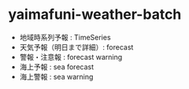 # yaimafuni-weather-batch

- 地域時系列予報 : TimeSeries
- 天気予報（明日まで詳細）: forecast
- 警報・注意報 : forecast warning
- 海上予報 : sea forecast
- 海上警報 : sea warning
